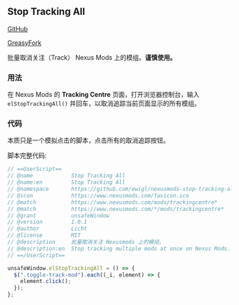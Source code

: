 ## Stop Tracking All

[GitHub](https://github.com/ewigl/nexusmods-stop-tracking-all)

[GreasyFork](https://greasyfork.org/scripts/546906)

批量取消关注（Track） Nexus Mods 上的模组。**谨慎使用。**

### 用法

在 Nexus Mods 的 **Tracking Centre** 页面，打开浏览器控制台，输入 `elStopTrackingAll()` 并回车，以取消追踪当前页面显示的所有模组。

### 代码

本质只是一个模拟点击的脚本，点击所有的取消追踪按钮。

脚本完整代码:

```javascript
// ==UserScript==
// @name            Stop Tracking All
// @name:en         Stop Tracking All
// @namespace       https://github.com/ewigl/nexusmods-stop-tracking-all
// @icon            https://www.nexusmods.com/favicon.ico
// @match           https://www.nexusmods.com/mods/trackingcentre*
// @match           https://www.nexusmods.com/*/mods/trackingcentre*
// @grant           unsafeWindow
// @version         1.0.1
// @author          Licht
// @license         MIT
// @description     批量取消关注 Nexusmods 上的模组。
// @description:en  Stop tracking multiple mods at once on Nexus Mods.
// ==/UserScript==

unsafeWindow.elStopTrackingAll = () => {
  $(".toggle-track-mod").each((_i, element) => {
    element.click();
  });
};
```
